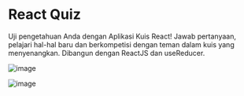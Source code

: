# React Quiz

Uji pengetahuan Anda dengan Aplikasi Kuis React! Jawab pertanyaan, pelajari hal-hal baru dan berkompetisi dengan teman dalam kuis yang menyenangkan. Dibangun dengan ReactJS dan useReducer.

![image](https://github.com/Azizalfauzi/react-quiz/assets/50761836/1e5ef122-e621-4d70-bcb0-80e488ec55b6)


![image](https://github.com/Azizalfauzi/react-quiz/assets/50761836/2e62688c-45c8-4126-b359-623459d239c4)
